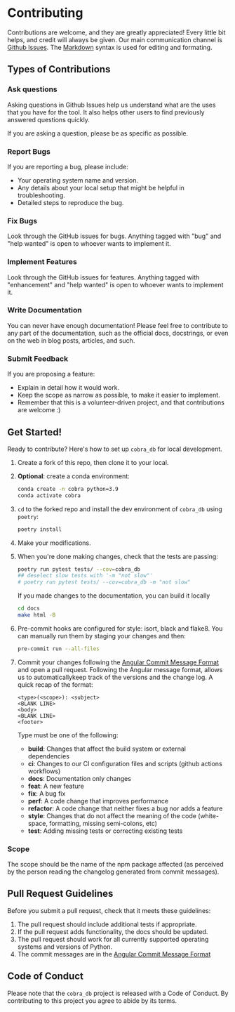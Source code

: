 # Contributing

Contributions are welcome, and they are greatly appreciated! Every little bit
helps, and credit will always be given. Our main communication channel is 
[Github Issues](https://github.com/mammoai/cobra-db/issues). The
[Markdown](https://docs.github.com/en/get-started/writing-on-github/getting-started-with-writing-and-formatting-on-github/basic-writing-and-formatting-syntax)
syntax is used for editing and formating.

## Types of Contributions

### Ask questions

Asking questions in Github Issues help us understand what are the uses that you have for
the tool. It also helps other users to find previously answered questions quickly.

If you are asking a question, please be as specific as possible.

### Report Bugs

If you are reporting a bug, please include:

* Your operating system name and version.
* Any details about your local setup that might be helpful in troubleshooting.
* Detailed steps to reproduce the bug.

### Fix Bugs

Look through the GitHub issues for bugs. Anything tagged with "bug" and "help
wanted" is open to whoever wants to implement it.

### Implement Features

Look through the GitHub issues for features. Anything tagged with "enhancement"
and "help wanted" is open to whoever wants to implement it.

### Write Documentation

You can never have enough documentation! Please feel free to contribute to any
part of the documentation, such as the official docs, docstrings, or even
on the web in blog posts, articles, and such.

### Submit Feedback

If you are proposing a feature:

* Explain in detail how it would work.
* Keep the scope as narrow as possible, to make it easier to implement.
* Remember that this is a volunteer-driven project, and that contributions
  are welcome :)

## Get Started!

Ready to contribute? Here's how to set up `cobra_db` for local development.

1. Create a fork of this repo, then clone it to your local.
2. __Optional__: create a conda environment:
    ```bash
    conda create -n cobra python=3.9
    conda activate cobra
    ```
3. `cd` to the forked repo and install the dev environment of `cobra_db` using `poetry`:

    ```bash
    poetry install
    ```

4. Make your modifications.

5. When you're done making changes, check that the tests are passing:
    ```bash
    poetry run pytest tests/ --cov=cobra_db
    ## deselect slow tests with '-m "not slow"'
    # poetry run pytest tests/ --cov=cobra_db -m "not slow"
    ```

    If you made changes to the documentation, you can build it locally
    ```bash
    cd docs
    make html -B
    ```

6. Pre-commit hooks are configured for style: isort, black and flake8. You can manually
   run them by staging your changes and then:
    ```bash
    pre-commit run --all-files
    ```

7. Commit your changes following the 
   [Angular Commit Message Format](https://gist.github.com/brianclements/841ea7bffdb01346392c) 
   and open a pull request. Following the Angular message format, allows us to 
   automaticallykeep track of the versions and the change log. A quick recap of the 
   format:
    ```
    <type>(<scope>): <subject>
    <BLANK LINE>
    <body>
    <BLANK LINE>
    <footer>
    ```
    Type must be one of the following:
    * **build**: Changes that affect the build system or external dependencies
    * **ci**: Changes to our CI configuration files and scripts (github actions 
      workflows)
    * **docs**: Documentation only changes
    * **feat**: A new feature
    * **fix**: A bug fix
    * **perf**: A code change that improves performance
    * **refactor**: A code change that neither fixes a bug nor adds a feature
    * **style**: Changes that do not affect the meaning of the code (white-space, 
      formatting, missing semi-colons, etc)
    * **test**: Adding missing tests or correcting existing tests

### Scope
The scope should be the name of the npm package affected (as perceived by the person 
reading the changelog generated from commit messages).


## Pull Request Guidelines

Before you submit a pull request, check that it meets these guidelines:

1. The pull request should include additional tests if appropriate.
2. If the pull request adds functionality, the docs should be updated.
3. The pull request should work for all currently supported operating systems and
   versions of Python.
4. The commit messages are in the [Angular Commit Message Format](https://gist.github.com/brianclements/841ea7bffdb01346392c)

## Code of Conduct

Please note that the `cobra_db` project is released with a
Code of Conduct. By contributing to this project you agree to abide by its terms.
